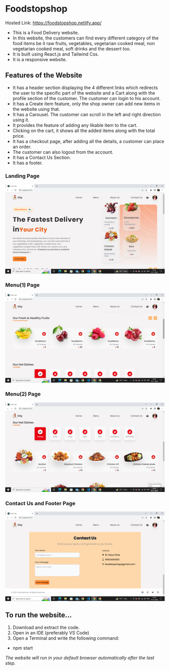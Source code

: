 # Foodstopshop 
Hosted Link: https://foodstopshop.netlify.app/
* This is a Food Delivery website. 
* In this website, the customers can find every different category of the food items be it raw fruits, vegetables, vegetarian cooked meal, non vegetarian cooked meal, soft drinks and the dessert too.
* It is built using React.js and Tailwind Css.
* It is a responsive website.

## Features of the Website
* It has a header section displaying the 4 different links which redirects the user to the specific part of the website and a Cart along with the profile section of the customer. The customer can login to his account.
* It has a Create item feature, only the shop owner can add new items in the website using that.
* It has a Carousel. The customer can scroll in the left and right direction using it.
* It provides the feature of adding any likable item to the cart. 
* Clicking on the cart, it shows all the added items along with the total price.
* It has a checkout page, after adding all the details, a customer can place an order.
* The customer can also logout from the account.
* It has a Contact Us Section.
* It has a footer.

### Landing Page
<img src="./README_Images/Home.png" width=700>

### Menu(1) Page
<img src="./README_Images/Menu.png" width=700>

### Menu(2) Page
<img src="./README_Images/Menu2.png" width=700>

### Contact Us and Footer Page
<img src="./README_Images/Contact-footer.png" width=700>

## To run the website...
1. Download and extract the code.
2. Open in an IDE (preferably VS Code)
3. Open a Terminal and write the following command:
  - npm start

*The website will run in your default browser automatically after the last step.*

